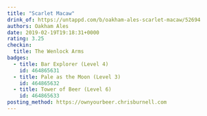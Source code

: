 ```yaml
---
title: "Scarlet Macaw"
drink_of: https://untappd.com/b/oakham-ales-scarlet-macaw/52694
authors: Oakham Ales
date: 2019-02-19T19:18:31+0000
rating: 3.25
checkin:
  title: The Wenlock Arms
badges:
  - title: Bar Explorer (Level 4)
    id: 464865631
  - title: Pale as the Moon (Level 3)
    id: 464865632
  - title: Tower of Beer (Level 6)
    id: 464865633
posting_method: https://ownyourbeer.chrisburnell.com
---
```

